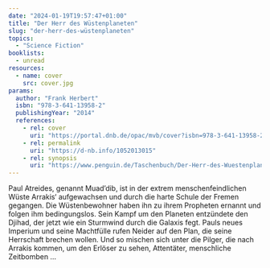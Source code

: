 ```yaml
---
date: "2024-01-19T19:57:47+01:00"
title: "Der Herr des Wüstenplaneten"
slug: "der-herr-des-wüstenplaneten"
topics:
  - "Science Fiction"
booklists:
  - unread
resources:
  - name: cover
    src: cover.jpg
params:
  author: "Frank Herbert"
  isbn: "978-3-641-13958-2"
  publishingYear: "2014"
  references:
    - rel: cover
      uri: "https://portal.dnb.de/opac/mvb/cover?isbn=978-3-641-13958-2"
    - rel: permalink
      uri: "https://d-nb.info/1052013015"
    - rel: synopsis
      uri: "https://www.penguin.de/Taschenbuch/Der-Herr-des-Wuestenplaneten/Frank-Herbert/Heyne/e162203.rhd"
---
```


Paul Atreides, genannt Muad’dib, ist in der extrem menschenfeindlichen Wüste 
Arrakis‘ aufgewachsen und durch die harte Schule der Fremen gegangen. Die 
Wüstenbewohner haben ihn zu ihrem Propheten ernannt und folgen ihm 
bedingungslos. Sein Kampf um den Planeten entzündete den Djihad, der jetzt wie 
ein Sturmwind durch die Galaxis fegt. Pauls neues Imperium und seine Machtfülle 
rufen Neider auf den Plan, die seine Herrschaft brechen wollen. Und so mischen 
sich unter die Pilger, die nach Arrakis kommen, um den Erlöser zu sehen, 
Attentäter, menschliche Zeitbomben … 
